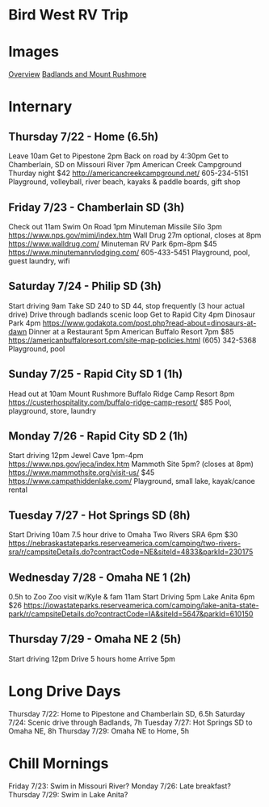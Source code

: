 # Bird West RV Trip

# Images

[Overview](Overview.jpg)
[Badlands and Mount Rushmore](MoreBadZoom.jpg)

# Internary

## Thursday 7/22 - Home (6.5h)
Leave 10am
Get to Pipestone 2pm
Back on road by 4:30pm
Get to Chamberlain, SD on Missouri River 7pm
American Creek Campground Thurday night
$42
http://americancreekcampground.net/
605-234-5151
Playground, volleyball, river beach, kayaks & paddle boards, gift shop

## Friday 7/23 - Chamberlain SD (3h)
Check out 11am
Swim
On Road 1pm
Minuteman Missile Silo 3pm https://www.nps.gov/mimi/index.htm
Wall Drug 27m optional, closes at 8pm https://www.walldrug.com/
Minuteman RV Park 6pm-8pm
$45
https://www.minutemanrvlodging.com/
605-433-5451
Playground, pool, guest laundry, wifi

## Saturday 7/24 - Philip SD (3h)
Start driving 9am
Take SD 240 to SD 44, stop frequently (3 hour actual drive)
Drive through badlands scenic loop
Get to Rapid City 4pm
Dinosaur Park 4pm https://www.godakota.com/post.php?read-about=dinosaurs-at-dawn
Dinner at a Restaurant 5pm
American Buffalo Resort 7pm 
$85
https://americanbuffaloresort.com/site-map-policies.html
(605) 342-5368
Playground, pool

## Sunday 7/25 - Rapid City SD 1 (1h)
Head out at 10am
Mount Rushmore
Buffalo Ridge Camp Resort 8pm https://custerhospitality.com/buffalo-ridge-camp-resort/
$85
Pool, playground, store, laundry

## Monday 7/26 - Rapid City SD 2 (1h)
Start driving 12pm
Jewel Cave 1pm-4pm https://www.nps.gov/jeca/index.htm
Mammoth Site 5pm? (closes at 8pm) https://www.mammothsite.org/visit-us/
$45
https://www.campathiddenlake.com/
Playground, small lake, kayak/canoe rental

## Tuesday 7/27 - Hot Springs SD (8h)
Start Driving 10am
7.5 hour drive to Omaha
Two Rivers SRA 6pm
$30
https://nebraskastateparks.reserveamerica.com/camping/two-rivers-sra/r/campsiteDetails.do?contractCode=NE&siteId=4833&parkId=230175

## Wednesday 7/28 - Omaha NE 1 (2h)
0.5h to Zoo
Zoo visit w/Kyle & fam 11am
Start Driving 5pm
Lake Anita 6pm
$26
https://iowastateparks.reserveamerica.com/camping/lake-anita-state-park/r/campsiteDetails.do?contractCode=IA&siteId=5647&parkId=610150

## Thursday 7/29 - Omaha NE 2 (5h)
Start driving 12pm
Drive 5 hours home
Arrive 5pm

# Long Drive Days
Thursday 7/22: Home to Pipestone and Chamberlain SD, 6.5h
Saturday 7/24: Scenic drive through Badlands, 7h
Tuesday 7/27: Hot Springs SD to Omaha NE, 8h
Thursday 7/29: Omaha NE to Home, 5h

# Chill Mornings
Friday 7/23: Swim in Missouri River?
Monday 7/26: Late breakfast?
Thursday 7/29: Swim in Lake Anita?
